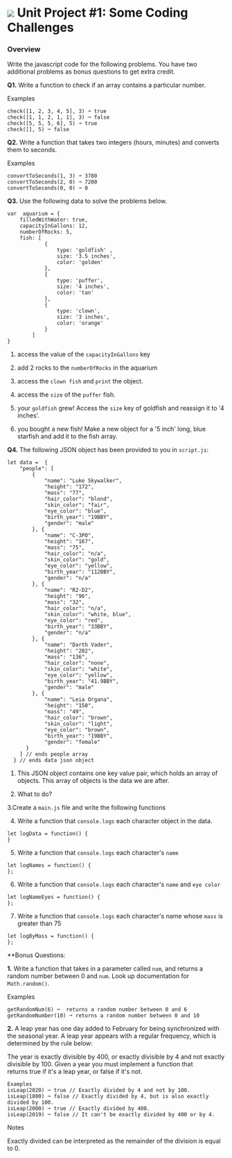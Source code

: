 # ![](https://ga-dash.s3.amazonaws.com/production/assets/logo-9f88ae6c9c3871690e33280fcf557f33.png) Unit Project #1: Some Coding Challenges

### Overview

Write the javascript code for the following problems. You have two additional problems 
as bonus questions to get extra credit.



**Q1.** Write a function to check if an array contains a particular number.

Examples
```
check([1, 2, 3, 4, 5], 3) ➞ true
check([1, 1, 2, 1, 1], 3) ➞ false
check([5, 5, 5, 6], 5) ➞ true
check([], 5) ➞ false
```


**Q2.** Write a function that takes two integers (hours, minutes) and converts them to seconds.

Examples
```
convertToSeconds(1, 3) ➞ 3780
convertToSeconds(2, 0) ➞ 7200
convertToSeconds(0, 0) ➞ 0
```

**Q3.** Use the following data to solve the problems below.
```
var  aquarium = {
    filledWithWater: true,
    capacityInGallons: 12,
    numberOfRocks: 5,
    fish: [
            {
                type: 'goldfish' ,
                size: '3.5 inches',
                color: 'golden'
            },
            {
                type: 'puffer',
                size: '4 inches',
                color: 'tan'
            },
            {
                type: 'clown',
                size: '3 inches',
                color: 'orange'
            }
        ]
}
```
1. access the value of the `capacityInGallons` key

2. add 2 rocks to the `numberOfRocks` in the aquarium

3. access the `clown fish` and `print` the object.

4. access the `size` of the `puffer` fish.

5. your `goldfish` grew! Access the `size` key of goldfish and reassign it to '4 inches'.

6. you bought a new fish! Make a new object for a '5 inch' long, blue starfish and add it to the fish array.


**Q4.** The following JSON object has been provided to you in `script.js`:

```
let data =  {
  	"people": [
        {
    		"name": "Luke Skywalker",
    		"height": "172",
    		"mass": "77",
    		"hair_color": "blond",
    		"skin_color": "fair",
    		"eye_color": "blue",
    		"birth_year": "19BBY",
    		"gender": "male"
    	}, {
    		"name": "C-3PO",
    		"height": "167",
    		"mass": "75",
    		"hair_color": "n/a",
    		"skin_color": "gold",
    		"eye_color": "yellow",
    		"birth_year": "112BBY",
    		"gender": "n/a"
    	}, {
    		"name": "R2-D2",
    		"height": "96",
    		"mass": "32",
    		"hair_color": "n/a",
    		"skin_color": "white, blue",
    		"eye_color": "red",
    		"birth_year": "33BBY",
    		"gender": "n/a"
    	}, {
    		"name": "Darth Vader",
    		"height": "202",
    		"mass": "136",
    		"hair_color": "none",
    		"skin_color": "white",
    		"eye_color": "yellow",
    		"birth_year": "41.9BBY",
    		"gender": "male"
    	}, {
    		"name": "Leia Organa",
    		"height": "150",
    		"mass": "49",
    		"hair_color": "brown",
    		"skin_color": "light",
    		"eye_color": "brown",
    		"birth_year": "19BBY",
    		"gender": "female"
  	  }
    ] // ends people array
  } // ends data json object
```

1. This JSON object contains one key value pair, which holds an array of objects. This array of objects is the data we are after.

2. What to do?

3.Create a `main.js` file and write the following functions

4. Write a function that `console.logs` each character object in the data.
```
let logData = function() {
}
```

5. Write a function that `console.logs` each character's `name`
```
let logNames = function() {
};
```

6. Write a function that `console.logs` each character's `name` and `eye color`
```
let logNameEyes = function() {
};
```
7. Write a function that `console.logs` each character's name whose `mass` is greater than 75
```
let logByMass = function() {
};
```

**Bonus Questions: 

**1.** Write a function that takes in a parameter called `num`, and returns a random number between 0 and `num`. Look up documentation for `Math.random()`.

Examples

```
getRandomNum(6) ➞  returns a random number between 0 and 6
getRandomNumber(10) ➞ returns a random number between 0 and 10
```

**2.** A leap year has one day added to February for being synchronized with the seasonal year. A leap year appears with a regular frequency, which is determined by the rule below:

The year is exactly divisible by 400, or exactly divisible by 4 and not exactly divisible by 100.
Given a year you must implement a function that returns true if it's a leap year, or false if it's not.
```
Examples
isLeap(2020) ➞ true // Exactly divided by 4 and not by 100.
isLeap(1800) ➞ false // Exactly divided by 4, but is also exactly divided by 100.
isLeap(2000) ➞ true // Exactly divided by 400.
isLeap(2019) ➞ false // It can't be exactly divided by 400 or by 4.
```

Notes

Exactly divided can be interpreted as the remainder of the division is equal to 0.
